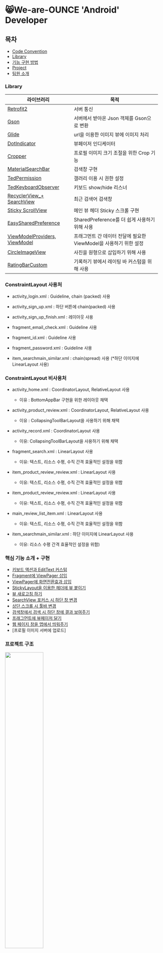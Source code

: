# 😸We-are-OUNCE 'Android' Developer

## 목차

- [Code Convention](https://github.com/We-are-Ounce/OUNCE_Android/wiki/Code-Convention)
- [Library](#library)
- [기능 구현 방법](#기능-소개)
- [Project](#project)
- [팀원 소개](#팀원)

### Library

| 라이브러리                                                                                                                         | 목적                                                              |
| ---------------------------------------------------------------------------------------------------------------------------------- | ----------------------------------------------------------------- |
| [Retrofit2](https://github.com/square/retrofit)                                                                                    | 서버 통신                                                         |
| [Gson](https://github.com/google/gson)                                                                                             | 서버에서 받아온 Json 객체를 Gson으로 변환                         |
| [Glide](https://github.com/bumptech/glide)                                                                                         | url을 이용한 이미지 뷰에 이미지 처리                              |
| [DotIndicator](https://github.com/tommybuonomo/dotsindicator?utm_source=android-arsenal.com&utm_medium=referral&utm_campaign=7127) | 뷰페이저 인디케이터                                               |
| [Cropper](https://github.com/ArthurHub/Android-Image-Cropper)                                                                      | 프로필 이미지 크기 조절을 위한 Crop 기능                          |
| [MaterialSearchBar](https://github.com/mancj/MaterialSearchBar)                                                                    | 검색창 구현                                                       |
| [TedPermission](https://github.com/ParkSangGwon/TedPermission)                                                                     | 갤러리 이용 시 권한 설정                                          |
| [TedKeyboardObserver](https://github.com/ParkSangGwon/TedKeyboardObserver)                                                         | 키보드 show/hide 리스너                                           |
| [RecyclerView\_+ SearchView](https://github.com/l2hyunwoo/OunceCustomSearchBar)                                                    | 최근 검색어 검색창                                                |
| [Sticky ScrollView](https://github.com/didikk/sticky-nestedscrollview)                                                             | 메인 뷰 헤더 Sticky 스크롤 구현                                   |
| [EasySharedPreference](https://github.com/AmanpreetYatin/Easy-SharedPreferences)                                                   | SharedPreference를 더 쉽게 사용하기 위해 사용                     |
| [ViewModelProviders, ViewModel](https://developer.android.com/jetpack/androidx/releases/lifecycle)                                 | 프래그먼트 간 데이터 전달에 필요한 ViewModel을 사용하기 위한 설정 |
| [CircleImageView](https://github.com/hdodenhof/CircleImageView)                                                                    | 사진을 원형으로 삽입하기 위해 사용                                |
| [RatingBarCustom](https://github.com/hedge-hog/RatingBar)                                                                          | 기록하기 뷰에서 레이팅 바 커스텀을 위해 사용                      |

### ConstraintLayout 사용처

- activity_login.xml : Guideline, chain (packed) 사용

- activity_sign_up.xml : 하단 버튼에 chain(packed) 사용

- activity_sign_up_finish.xml : 레이아웃 사용

- fragment_email_check.xml : Guideline 사용

- fragment_id.xml : Guideline 사용

- fragment_password.xml : Guideline 사용

- item_searchmain_similar.xml : chain(spread) 사용 (\*하단 이미지에 LinearLayout 사용)

### ConstraintLayout 비사용처

- activity_home.xml : CoordinatorLayout, RelativeLayout 사용

  - 이유 : BottomAppBar 구현을 위한 레이아웃 채택

- activity_product_review.xml : CoordinatorLayout, RelativeLayout 사용

  - 이유 : CollapsingToolBarLayout을 사용하기 위해 채택

- activity_record.xml : CoordinatorLayout 사용

  - 이유: CollapsingToolBarLayout을 사용하기 위해 채택

- fragment_search.xml : LinearLayout 사용

  - 이유: 텍스트, 리소스 수평, 수직 간격 효율적인 설정을 위함

- item_product_review_review.xml : LinearLayout 사용

  - 이유: 텍스트, 리소스 수평, 수직 간격 효율적인 설정을 위함

- item_product_review_review.xml : LinearLayout 사용

  - 이유: 텍스트, 리소스 수평, 수직 간격 효율적인 설정을 위함

- main_review_list_item.xml : LinearLayout 사용

  - 이유: 텍스트, 리소스 수평, 수직 간격 효율적인 설정을 위함

- item_searchmain_similar.xml : 하단 이미지에 LinearLayout 사용

  - 이유: 리소스 수평 간격 효율적인 설정을 위함)

### 핵심 기능 소개 + 구현

- [키보드 액션과 EditText 커스텀](https://github.com/We-are-Ounce/OUNCE_Android/blob/master/document/keyboard.md)
- [Fragment에 ViewPager 삽입](https://github.com/We-are-Ounce/OUNCE_Android/blob/master/document/ViewPagerInFragment.md)
- [ViewPager에 화면전환효과 삽입](https://github.com/We-are-Ounce/OUNCE_Android/blob/master/document/PageTransformer.md)
- [StickyLayout을 이용한 헤더에 뷰 붙이기](https://github.com/We-are-Ounce/OUNCE_Android/blob/develop/document/StickyScrollView.md)
- [뷰 새로고침 하기](https://github.com/We-are-Ounce/OUNCE_Android/blob/develop/document/Refresh.md)
- [SearchView 포커스 시 하단 창 변경](https://github.com/We-are-Ounce/OUNCE_Android/blob/develop/document/ChangeViewIfFocus.md)
- [상단 스크롤 시 툴바 변경](https://github.com/We-are-Ounce/OUNCE_Android/blob/develop/document/ScrollToolbarChange.md)
- [검색창에서 검색 시 하단 창에 결과 보여주기](https://github.com/We-are-Ounce/OUNCE_Android/blob/develop/document/ViewModelDataTransfer.md)
- [프래그먼트에 뷰페이저 달기](https://github.com/We-are-Ounce/OUNCE_Android/blob/develop/document/ViewPagerInFragment.md)
- [웹 페이지 창을 앱에서 띄워주기](https://github.com/We-are-Ounce/OUNCE_Android/blob/develop/document/WebViewSameApp.md)
- [프로필 이미지 서버에 업로드]

### 프로젝트 구조

<img src = "https://user-images.githubusercontent.com/55642709/87784477-5324c600-c871-11ea-9b42-d51d179ae4bf.PNG"  width="50%">

## Kotlin

### Collection 함수 사용

- clear() : 리스트의 요소 전부 삭제

HomeFragment.kt, OtherActivity.kt -> 리뷰 필터 적용 후 리사이클러 아이템 초기화 시 사용

 <img src="https://user-images.githubusercontent.com/55642709/87785698-954f0700-c873-11ea-9fd6-1a830fe9d068.PNG"> 
 
 정렬이 변경 시 새로운 정렬 데이터를 받기 위해 사용

 <img src="https://user-images.githubusercontent.com/55642709/87785879-f24abd00-c873-11ea-8867-9c4a8c039809.PNG" width="74%">

- addall() : 리스트의 모든 요소를 전부 arrayList에 저장

HomeFragment.kt, OtherActivity.kt -> 리사이클러뷰 최하단 도착 시 추가적으로
데이터를 보여주기 위해 사용

 <img src = "https://user-images.githubusercontent.com/55642709/87786137-64bb9d00-c874-11ea-80b2-c0613bda308e.PNG">

### 확장 함수 사용 구간

- 로그 출력을 위한 확장 함수

  ```
  fun String.showLog(message: String?) {
    if (message != null) {
        Log.d(this, message)
    }
    else{
        Log.d(this,"null")
    }
  }
  ```

  다음과 같이 사용 (HomeFragment.kt showBottomSheet()함수에서 사용)

  <img src ="https://user-images.githubusercontent.com/55642709/87784886-17d6c700-c872-11ea-90c0-bd15a7fb372f.PNG">

### Project

- [Week 1](https://github.com/We-are-Ounce/OUNCE_Android/projects/1)
- [Week 2](https://github.com/We-are-Ounce/OUNCE_Android/projects/2)
- [Week 3](https://github.com/We-are-Ounce/OUNCE_Android/projects/3)

### 팀원

<table>
    <tr align="center">
        <td><B>팀원<B></td>
        <td width="200"><B>역할<B></td>
        <td><B>개인 목표<B></td>
    </tr>
    <tr align="center">
        <td>
            <img src="https://github.com/kangmin1012.png?size=100">
            <br>
            <a href="https://github.com/kangmin1012"><I>강민구</I></a>
        </td>
        <td width="100">안드로이드 개발</a></td>
        <td>역동적인 앱 + 플레이 스토어 출시!</td>
    </tr>
    <tr align="center">
        <td>
            <img src="https://github.com/l2hyunwoo.png?size=100">
            <br>
            <a href="https://github.com/l2hyunwoo"><I>이현우</I></a>
        </td>
        <td width="100">안드로이드 개발</a></td>
        <td>실제로 사용해도 소비자들이 만족하는 어플리케이션을 출시, 좋은 사람들과 앱잼 잘 치뤄나가서 평생친구 먹기</td>
    </tr>
    <tr align="center">
        <td>
            <img src="https://github.com/jooyae.png?size=100">
            <br>
            <a href="https://github.com/jooyae"><I>박주예</I></a>
        </td>
        <td width="100">안드로이드 개발</a></td>
        <td>Ounce 개발 맡은 역할 열심히 하기, 안드로이드 개발 과정 기록하기   </td>
    </tr>
</table>
